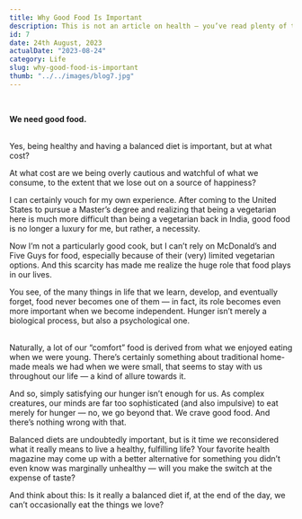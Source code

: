 ```yaml
---
title: Why Good Food Is Important
description: This is not an article on health — you’ve read plenty of those. This is an article on food — especially good food.
id: 7
date: 24th August, 2023
actualDate: "2023-08-24"
category: Life
slug: why-good-food-is-important
thumb: "../../images/blog7.jpg"
---
```

 
<br />

**We need good food.**<br/><br/>

Yes, being healthy and having a balanced diet is important, but at what cost?<br />

At what cost are we being overly cautious and watchful of what we consume, to the extent that we lose out on a source of happiness?<br />

I can certainly vouch for my own experience. After coming to the United States to pursue a Master’s degree and realizing that being a vegetarian here is much more difficult than being a vegetarian back in India, good food is no longer a luxury for me, but rather, a necessity.<br />

Now I’m not a particularly good cook, but I can’t rely on McDonald’s and Five Guys for food, especially because of their (very) limited vegetarian options. And this scarcity has made me realize the huge role that food plays in our lives.<br />

You see, of the many things in life that we learn, develop, and eventually forget, food never becomes one of them — in fact, its role becomes even more important when we become independent. Hunger isn’t merely a biological process, but also a psychological one.
<br /><br />

Naturally, a lot of our “comfort” food is derived from what we enjoyed eating when we were young. There’s certainly something about traditional home-made meals we had when we were small, that seems to stay with us throughout our life — a kind of allure towards it.<br />

And so, simply satisfying our hunger isn’t enough for us. As complex creatures, our minds are far too sophisticated (and also impulsive) to eat merely for hunger — no, we go beyond that. We crave good food. And there’s nothing wrong with that.<br />

Balanced diets are undoubtedly important, but is it time we reconsidered what it really means to live a healthy, fulfilling life? Your favorite health magazine may come up with a better alternative for something you didn’t even know was marginally unhealthy — will you make the switch at the expense of taste?<br />

And think about this: Is it really a balanced diet if, at the end of the day, we can’t occasionally eat the things we love?<br />
